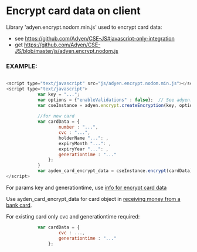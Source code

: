 # Encrypt card data on client

Library 'adyen.encrypt.nodom.min.js' used to encrypt card data:
- see https://github.com/Adyen/CSE-JS#javascript-only-integration
- get https://github.com/Adyen/CSE-JS/blob/master/js/adyen.encrypt.nodom.js
### EXAMPLE:
``` javascript

<script type="text/javascript" src="js/adyen.encrypt.nodom.min.js"></script>
<script type="text/javascript">
            var key = "..."; 
            var options = {"enableValidations" : false};  // See adyen.encrypt.nodom.html for details
            var cseInstance = adyen.encrypt.createEncryption(key, options);
            
            //for new card
            var cardData = {
                    number : "...",
                    cvc : "...",
                    holderName "...": ,
                    expiryMonth "...": ,
                    expiryYear "...": ,
                    generationtime : "..."
                };
            }
            var ayden_card_encrypt_data = cseInstance.encrypt(cardData);
</script>
```
For params key and generationtime, use [info for encrypt card data](./infoforencryptcard.md)

Use ayden_card_encrypt_data for card object in [receiving money from a bank card](./externaltransactionfromcard.md).


For existing card only cvc and generationtime required:
``` javascript
            var cardData = {
                    cvc : ...,
                    generationtime : "..."
                };
```
